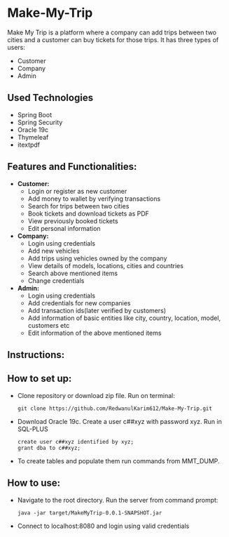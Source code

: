 # Make-My-Trip
Make My Trip is a platform where a company can add trips between two cities and a customer can buy tickets for those trips. It has three types of users:
<ul>
  <li>Customer </li>
  <li>Company </li>
  <li>Admin </li>
</ul>

## Used Technologies
<ul>
  <li> Spring Boot
  <li> Spring Security
  <li> Oracle 19c
  <li> Thymeleaf
  <li> itextpdf
  
</ul>


## Features and Functionalities:
<ul>
  <li>
    <b>Customer:</b>
    <ul>
      <li> Login or register as new customer </li>
      <li> Add money to wallet by verifying transactions </li>
      <li> Search for trips between two cities </li>
      <li> Book tickets and download tickets as PDF </li>
      <li> View previously booked tickets</li>
      <li> Edit personal information</li>
    </ul> 
  </li>
  <li>
    <b>Company:</b>
    <ul>
      <li>Login using credentials</li>
      <li>Add new vehicles</li>
      <li>Add trips using vehicles owned by the company</li>
      <li>View details of models, locations, cities and countries</li>
      <li>Search above mentioned items</li>
      <li>Change credentials</li>
    </ul>  
  </li>
  <li>
    <b>Admin:</b>
    <ul>
      <li>Login using credentials</li>
      <li>Add credentials for new companies</li>  
      <li>Add transaction ids(later verified by customers)</li>  
      <li>Add information of basic entities like city, country, location, model, customers etc </li>
      <li>Edit information of the above mentioned items</li>
    </ul>
  </li>
</ul>

## Instructions:

## How to set up:
  <ul>
    <li>Clone repository or download zip file. Run on terminal:
      
```
git clone https://github.com/RedwanulKarim612/Make-My-Trip.git
``` 
  
  <li> Download Oracle 19c. Create a user c##xyz with password xyz. Run in SQL-PLUS
    
```
create user c##xyz identified by xyz;
grant dba to c##xyz;
```
    
   <li> To create tables and populate them run commands from MMT_DUMP.  
     
    
</ul>


## How to use:
<ul>
  <li>  Navigate to the root directory. Run the server from command prompt: 
    
```
java -jar target/MakeMyTrip-0.0.1-SNAPSHOT.jar
```
  <li> Connect to localhost:8080 and login using valid credentials
</ul>
